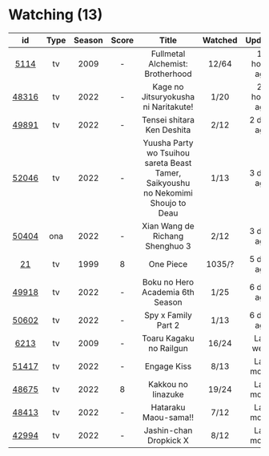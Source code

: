 # Watching (13)

|                      id                      | Type | Season | Score |                                       Title                                       | Watched |    Updated   | Start Date |
| :------------------------------------------: | :--: | :----: | :---: | :-------------------------------------------------------------------------------: | :-----: | :----------: | :--------: |
|  [5114](https://myanimelist.net/anime/5114)  |  tv  |  2009  |   -   |                          Fullmetal Alchemist: Brotherhood                         |  12/64  | 19 hours ago | 10/07/2022 |
| [48316](https://myanimelist.net/anime/48316) |  tv  |  2022  |   -   |                        Kage no Jitsuryokusha ni Naritakute!                       |   1/20  | 21 hours ago | 10/06/2022 |
| [49891](https://myanimelist.net/anime/49891) |  tv  |  2022  |   -   |                             Tensei shitara Ken Deshita                            |   2/12  |  2 days ago  | 09/30/2022 |
| [52046](https://myanimelist.net/anime/52046) |  tv  |  2022  |   -   | Yuusha Party wo Tsuihou sareta Beast Tamer, Saikyoushu no Nekomimi Shoujo to Deau |   1/13  |  3 days ago  | 10/05/2022 |
| [50404](https://myanimelist.net/anime/50404) |  ona |  2022  |   -   |                          Xian Wang de Richang Shenghuo 3                          |   2/12  |  3 days ago  | 10/03/2022 |
|    [21](https://myanimelist.net/anime/21)    |  tv  |  1999  |   8   |                                     One Piece                                     |  1035/? |  5 days ago  | 01/01/2013 |
| [49918](https://myanimelist.net/anime/49918) |  tv  |  2022  |   -   |                          Boku no Hero Academia 6th Season                         |   1/25  |  6 days ago  | 10/02/2022 |
| [50602](https://myanimelist.net/anime/50602) |  tv  |  2022  |   -   |                                Spy x Family Part 2                                |   1/13  |  6 days ago  | 10/02/2022 |
|  [6213](https://myanimelist.net/anime/6213)  |  tv  |  2009  |   -   |                              Toaru Kagaku no Railgun                              |  16/24  |   Last week  | 09/06/2022 |
| [51417](https://myanimelist.net/anime/51417) |  tv  |  2022  |   -   |                                    Engage Kiss                                    |   8/13  |  Last month  | 07/03/2022 |
| [48675](https://myanimelist.net/anime/48675) |  tv  |  2022  |   8   |                                 Kakkou no Iinazuke                                |  19/24  |  Last month  | 04/25/2022 |
| [48413](https://myanimelist.net/anime/48413) |  tv  |  2022  |   -   |                                Hataraku Maou-sama!!                               |   7/12  |  Last month  | 07/15/2022 |
| [42994](https://myanimelist.net/anime/42994) |  tv  |  2022  |   -   |                               Jashin-chan Dropkick X                              |   8/12  |  Last month  | 07/15/2022 |